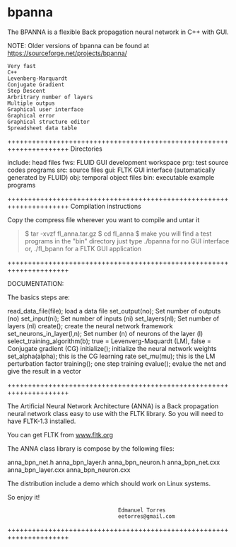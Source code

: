 # bpanna
The BPANNA is a flexible Back propagation neural network in C++ with GUI.

NOTE: Older versions of bpanna can be found at https://sourceforge.net/projects/bpanna/

    Very fast
    C++
    Levenberg-Marquardt
    Conjugate Gradient
    Step Descent
    Arbritrary number of layers
    Multiple outpus
    Graphical user interface
    Graphical error
    Graphical structure editor
    Spreadsheet data table


+++++++++++++++++++++++++++++++++++++++++++++++++++++++++++++++++++++
                      Directories

 include: head files
 fws:     FLUID GUI development workspace
 prg:     test source codes  programs
 src:     source files
 gui:     FLTK GUI interface (automatically generated by FLUID)
 obj:     temporal object files
 bin:     executable example programs

+++++++++++++++++++++++++++++++++++++++++++++++++++++++++++++++++++++
                   Compilation instructions

 Copy the compress file wherever you want to compile and untar it
 > $ tar -xvzf fl_anna.tar.gz
 > $ cd fl_anna
 > $ make
 you will find a test programs in the "bin" directory
 just type
 > ./bpanna
for no GUI interface or,
 > ./fl_bpann
 for a FLTK GUI application

+++++++++++++++++++++++++++++++++++++++++++++++++++++++++++++++++++++

 DOCUMENTATION:

 The basics steps are:

 read_data_file(file);          load a data file
 set_output(no);                Set number of outputs (no)
 set_input(ni);                 Set number of inputs (ni)
 set_layers(nl);                Set number of layers (nl)
 create();                      create the neural network framework
 set_neurons_in_layer(l,n);     Set number (n) of neurons of the layer (l)
 select_training_algorithm(b);  true = Levenverg-Maquardt (LM),
                                false = Conjugate gradient (CG)
 initialize();                  initialize the neural network weights
 set_alpha(alpha);              this is the CG learning rate
 set_mu(mu);                    this is the LM perturbation factor
 training();                    one step training
 evalue();                      evalue the net and give the result in a vector

+++++++++++++++++++++++++++++++++++++++++++++++++++++++++++++++++++++

 The  Artificial Neural Network Architecture  (ANNA)   is  a
 Back propagation neural network  class  easy  to  use  with
 the FLTK library.  So you will need to have FLTK-1.3 installed.

 You can get FLTK from www.fltk.org

 The ANNA class library is compose by the following files:

 anna_bpn_net.h anna_bpn_layer.h anna_bpn_neuron.h
 anna_bpn_net.cxx anna_bpn_layer.cxx anna_bpn_neuron.cxx

 The distribution include a demo which should work on Linux systems.


 So enjoy it!

                                       Edmanuel Torres
                                       eetorres@gmail.com

+++++++++++++++++++++++++++++++++++++++++++++++++++++++++++++++++++++

